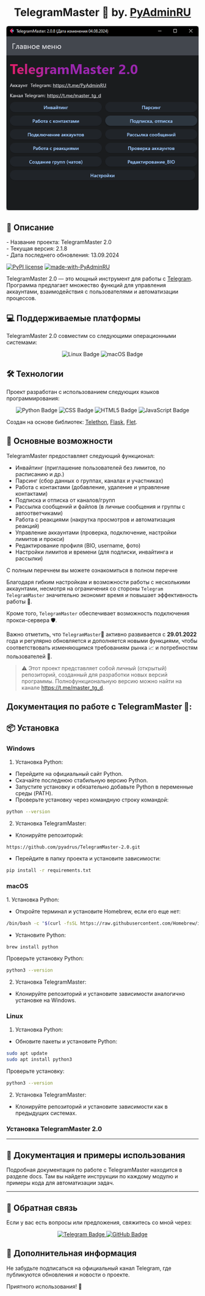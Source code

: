 <h1 align="center">TelegramMaster 🚀 by. <a href="https://t.me/PyAdminRU" target="_blank">PyAdminRU</a></h1>

![alt text](docs/static/images/TelegramMaster_2.png "TelegramMaster_2")

<h2>📖 Описание</h2>
- Название проекта: TelegramMaster 2.0<br>
- Текущая версия: 2.1.8<br>
- Дата последнего обновления: 13.09.2024<br>

[![PyPI license](https://img.shields.io/pypi/l/ansicolortags.svg)](https://pypi.python.org/pypi/ansicolortags/)
[![made-with-PyAdminRU](https://img.shields.io/badge/Made%20with-PyAdminRU-1f425f.svg)](https://t.me/PyAdminRU)

TelegramMaster 2.0 — это мощный инструмент для работы с <a href="https://telegram.org/">Telegram</a>. Программа 
предлагает множество функций для управления аккаунтами, взаимодействия с пользователями и автоматизации процессов.

<h2>💻 Поддерживаемые платформы</h2>
TelegramMaster 2.0 совместим со следующими операционными системами:

<p align="center">
  <img src="https://img.shields.io/badge/Linux-FCC624?style=for-the-badge&logo=linux&logoColor=black" alt="Linux Badge">
  <img src="https://img.shields.io/badge/mac%20os-000000?style=for-the-badge&logo=apple&logoColor=white" alt="macOS Badge">
</p>

<h2>🛠️ Технологии</h2>
Проект разработан с использованием следующих языков программирования:<br>

<p align="center">
  <img src="https://img.shields.io/badge/Python-14354C?style=for-the-badge&logo=python&logoColor=white" alt="Python Badge">
  <img src="https://img.shields.io/badge/CSS-239120?&style=for-the-badge&logo=css3&logoColor=white" alt="CSS Badge">
  <img src="https://img.shields.io/badge/HTML5-E34F26?style=for-the-badge&logo=html5&logoColor=white" alt="HTML5 Badge">
  <img src="https://img.shields.io/badge/JavaScript-F7DF1E?style=for-the-badge&logo=JavaScript&logoColor=white" alt="JavaScript Badge">
</p>

Cоздан на основе библиотек: [Telethon](https://github.com/LonamiWebs/Telethon), [Flask](https://flask.palletsprojects.com/en/3.0.x/), [Flet](https://github.com/flet-dev/flet).

<h2>🚀 Основные возможности</h2>

TelegramMaster предоставляет следующий функционал:

* Инвайтинг (приглашение пользователей без лимитов, по расписанию и др.)
* Парсинг (сбор данных о группах, каналах и участниках)
* Работа с контактами (добавление, удаление и управление контактами)
* Подписка и отписка от каналов/групп
* Рассылка сообщений и файлов (в личные сообщения и группы с автоответчиками)
* Работа с реакциями (накрутка просмотров и автоматизация реакций)
* Управление аккаунтами (проверка, подключение, настройки лимитов и прокси)
* Редактирование профиля (BIO, username, фото)
* Настройки лимитов и времени (для подписки, инвайтинга и рассылки)

C полным перечнем вы можете ознакомиться в полном перечне 

Благодаря гибким настройкам и возможности работы с несколькими 
аккаунтами, несмотря на ограничения со стороны <code>Telegram</code> <code>TelegramMaster</code> значительно экономит 
время и повышает эффективность работы 💼. 

Кроме того, <code>TelegramMaster</code> обеспечивает возможность подключения 
прокси-сервера 🛡️. 

Важно отметить, что <code>TelegramMaster</code>🚀 активно развивается с <b>29.01.2022</b> года и регулярно обновляется и дополняется новыми 
функциями, чтобы соответствовать изменяющимся требованиям рынка 📈 и потребностям пользователей 🤝.

> ⚠️ Этот проект представляет собой личный (открытый) репозиторий, созданный для разработки новых версий программы. Полнофункциональную
> версию можно найти на канале https://t.me/master_tg_d.

<h2>Документация по работе с TelegramMaster 🚀:</h2>

<h2>📦 Установка</h2>

<h3>Windows</h3>

1. Установка Python:

* Перейдите на официальный сайт Python.
* Скачайте последнюю стабильную версию Python.
* Запустите установку и обязательно добавьте Python в переменные среды (PATH).
* Проверьте установку через командную строку командой:

```sh
python --version
```

2. Установка TelegramMaster:

* Клонируйте репозиторий:
```sh
https://github.com/pyadrus/TelegramMaster-2.0.git
```
- Перейдите в папку проекта и установите зависимости:
```sh
pip install -r requirements.txt
```

<h3>macOS</h3>
1. Установка Python:

* Откройте терминал и установите Homebrew, если его еще нет:
```sh
/bin/bash -c "$(curl -fsSL https://raw.githubusercontent.com/Homebrew/install/HEAD/install.sh)"
```

- Установите Python:

```sh
brew install python
```

Проверьте установку Python:

```sh
python3 --version
```

2. Установка TelegramMaster:

- Клонируйте репозиторий и установите зависимости аналогично установке на Windows.

<h3>Linux</h3>

1. Установка Python:

- Обновите пакеты и установите Python:

```sh
sudo apt update
sudo apt install python3
```

Проверьте установку:

```sh
python3 --version

```

2. Установка TelegramMaster:

- Клонируйте репозиторий и установите зависимости как в предыдущих системах.

<h3>Установка TelegramMaster 2.0</h3>

<hr align="center"/>

<h2>🔧 Документация и примеры использования</h2>
Подробная документация по работе с TelegramMaster находится в разделе docs. Там вы найдете инструкции по каждому модулю и примеры кода для автоматизации задач.

<hr align="center"/>

<h2>💬 Обратная связь</h2>
Если у вас есть вопросы или предложения, свяжитесь со мной через:

<p align="center">
  <a href="https://t.me/PyAdminRU">
    <img src="https://img.shields.io/badge/Telegram-2CA5E0?style=for-the-badge&logo=telegram&logoColor=white" alt="Telegram Badge">
  </a>
  <a href="https://github.com/pyadrus">
    <img src="https://img.shields.io/badge/GitHub-100000?style=for-the-badge&logo=github&logoColor=white" alt="GitHub Badge">
  </a>
</p>

<h2>📢 Дополнительная информация</h2>

Не забудьте подписаться на официальный канал Telegram, где публикуются обновления и новости о проекте.

Приятного использования! 🚀
